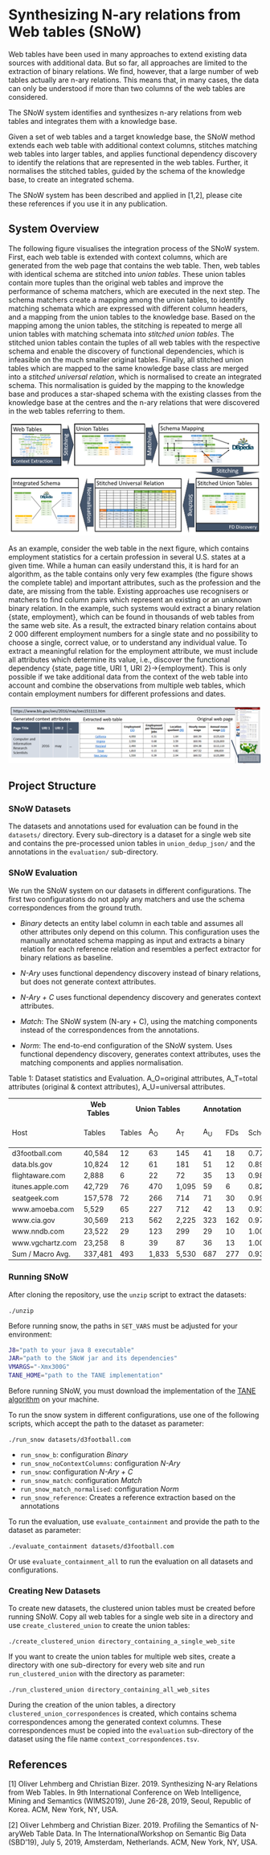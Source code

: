 # **S**ynthesizing **N**-ary relations fr**o**m **W**eb tables (SNoW)

Web tables have been used in many approaches to extend existing data sources with additional data. 
But so far, all approaches are limited to the extraction of binary relations. 
We find, however, that a large number of web tables actually are n-ary relations. 
This means that, in many cases, the data can only be understood if more than two columns of the web tables are considered.

The SNoW system identifies and synthesizes n-ary relations from web tables and integrates them with a knowledge base.

Given a set of web tables and a target knowledge base, the SNoW method extends each web table with additional context columns, stitches matching web tables into larger tables, and applies functional dependency discovery to identify the relations that are represented in the web tables. Further, it normalises the stitched tables, guided by the schema of the knowledge base, to create an integrated schema.

The SNoW system has been described and applied in [1,2], please cite these references if you use it in any publication.

## System Overview

The following figure visualises the integration process of the SNoW system.
First, each web table is extended with context columns, which are generated from the web page that contains the web table. Then, web tables with identical schema are stitched into *union tables*.
These union tables contain more tuples than the original web tables and improve the performance of schema matchers, which are executed in the next step. 
The schema matchers create a mapping among the union tables, to identify matching schemata which are expressed with different column headers, and a mapping from the union tables to the knowledge base. 
Based on the mapping among the union tables, the stitching is repeated to merge all union tables
with matching schemata into *stitched union tables*. 
The stitched union tables contain the tuples of all web tables with the respective schema and enable the discovery of functional dependencies, which is infeasible on the much smaller original tables. 
Finally, all stitched union tables which are mapped to the same knowledge base class are merged into a *stitched universal relation*, which is normalised to create an integrated schema. 
This normalisation is guided by the mapping to the knowledge base and produces a star-shaped schema with the existing classes from the knowledge base at the centres and the n-ary relations that were discovered in the web tables referring to them.

![SNoW Process Overview](/img/overview.PNG)

As an example, consider the web table in the next figure, which contains employment statistics for a certain profession in several U.S. states at a given time. 
While a human can easily understand this, it is hard for an algorithm, as the table contains only very few examples (the figure shows the complete table) and important attributes, such as the profession and the date, are missing from the table.
Existing approaches use recognisers or matchers to find column pairs which represent an existing or an unknown binary relation. 
In the example, such systems would extract a binary relation {state, employment}, which can be found in thousands of web tables from the same web site. 
As a result, the extracted binary relation contains about 2 000 different employment numbers for a single state and no possibility to choose a single, correct value, or to understand any individual value. 
To extract a meaningful relation for the employment attribute, we must include all attributes which determine its value, i.e., discover the functional dependency {state, page title, URI 1, URI 2}&rarr;{employment}. 
This is only possible if we take additional data from the context of the web table into account and combine the observations from multiple web tables, which contain employment numbers for  different professions and dates.

![Example Web Table](/img/example_table.PNG)

## Project Structure

### SNoW Datasets

The datasets and annotations used for evaluation can be found in the `datasets/` directory.
Every sub-directory is a dataset for a single web site and contains the pre-processed union tables in `union_dedup_json/` and the annotations in the `evaluation/` sub-directory.

### SNoW Evaluation

We run the SNoW system on our datasets in different configurations.
The first two configurations do not apply any matchers and use the schema correspondences from the ground truth.

- *Binary* detects an entity label column in each table and assumes all other attributes only depend on this column. 
This configuration uses the manually annotated schema mapping as input and extracts a binary relation for each reference relation and resembles a perfect extractor for binary relations as baseline.

- *N-Ary* uses functional dependency discovery instead of binary relations, but does not generate context attributes.

- *N-Ary + C*  uses functional dependency discovery and generates context attributes.

- *Match*: The SNoW system (N-ary + C), using the matching components instead of the correspondences from the annotations.

- *Norm*: The end-to-end configuration of the SNoW system. Uses functional dependency discovery, generates context attributes, uses the matching components and applies normalisation.

Table 1: Dataset statistics and Evaluation. A_O=original attributes, A_T=total attributes (original \& context attributes), A_U=universal attributes.

<table>
<thead><tr><th></th><th>Web Tables</th><th colspan="3">Union Tables</th><th colspan="2">Annotation</th><th colspan="6">Experiments - F1-measure</th></tr>
 <tr><td>Host</td><td>Tables</td><td>Tables</td><td>A<sub>O</sub></td><td>A<sub>T</sub></td><td>A<sub>U</sub></td><td>FDs</td><td>Schema</td><td>Binary</td><td>N-Ary</td><td>N-ary +C</td><td>Match</td><td>Norm</td></tr></thead><tbody>
 <tr><td>d3football.com</td><td> 40,584   </td><td> 12   </td><td> 63   </td><td> 145   </td><td>41</td><td>18</td><td>0.779</td><td>0.495</td><td>0.480</td><td>0.851</td><td>0.765</td><td>0.765</td></tr>
 <tr><td>data.bls.gov</td><td> 10,824   </td><td> 12   </td><td> 61   </td><td> 181   </td><td>51</td><td>12</td><td>0.895</td><td>0.415</td><td>0.485</td><td>0.984</td><td>0.900</td><td>0.900</td></tr>
 <tr><td>flightaware.com</td><td> 2,888   </td><td> 6   </td><td> 22   </td><td> 72   </td><td>35</td><td>13</td><td>0.982</td><td>0.459</td><td>0.405</td><td>1.000</td><td>0.942</td><td>0.733</td></tr>
 <tr><td>itunes.apple.com</td><td> 42,729   </td><td> 76   </td><td> 470   </td><td> 1,095   </td><td>59</td><td>6</td><td>0.827</td><td>0.680</td><td>0.674</td><td>0.953</td><td>0.809</td><td>0.763</td></tr>
 <tr><td>seatgeek.com</td><td> 157,578   </td><td> 72   </td><td> 266   </td><td> 714   </td><td>71</td><td>30</td><td>0.999</td><td>0.988</td><td>0.992</td><td>0.984</td><td>0.962</td><td>0.962</td></tr>
 <tr><td>www.amoeba.com</td><td> 5,529   </td><td> 65   </td><td> 227   </td><td> 712   </td><td>42</td><td>13</td><td>0.933</td><td>0.812</td><td>0.394</td><td>0.907</td><td>0.885</td><td>0.885</td></tr>
 <tr><td>www.cia.gov</td><td> 30,569   </td><td> 213   </td><td> 562   </td><td> 2,225   </td><td>323</td><td>162</td><td>0.976</td><td>0.858</td><td>0.836</td><td>0.821</td><td>0.660</td><td>0.635</td></tr>
 <tr><td>www.nndb.com</td><td> 23,522   </td><td> 29   </td><td> 123   </td><td> 299   </td><td>29</td><td>10</td><td>1.000</td><td>1.000</td><td>1.000</td><td>1.000</td><td>0.999</td><td>0.999</td></tr>
 <tr><td>www.vgchartz.com</td><td> 23,258   </td><td> 8   </td><td> 39   </td><td> 87   </td><td>36</td><td>13</td><td>1.000</td><td>0.448</td><td>0.253</td><td>1.000</td><td>1.000</td><td>1.000</td></tr>
 <tr><td>Sum / Macro Avg.</td><td> 337,481   </td><td> 493   </td><td> 1,833   </td><td> 5,530   </td><td>687</td><td>277</td><td>0.932</td><td>0.684</td><td>0.613</td><td>0.944</td><td>0.880</td><td>0.849</td></tr>
</tbody></table>

### Running SNoW

After cloning the repository, use the `unzip` script to extract the datasets:

`./unzip`

Before running snow, the paths in `SET_VARS` must be adjusted for your environment:

```bash
J8="path to your java 8 executable"
JAR="path to the SNoW jar and its dependencies"
VMARGS="-Xmx300G"
TANE_HOME="path to the TANE implementation"
```

Before running SNoW, you must download the implementation of the [TANE algorithm](https://www.cs.helsinki.fi/research/fdk/datamining/tane/) on your machine.

To run the snow system in different configurations, use one of the following scripts, which accept the path to the dataset as parameter:

`./run_snow datasets/d3football.com`

- `run_snow_b`: configuration *Binary*
- `run_snow_noContextColumns`: configuration *N-Ary*
- `run_snow`: configuration *N-Ary + C*
- `run_snow_match`: configuration *Match*
- `run_snow_match_normalised`: configuration *Norm*
- `run_snow_reference`: Creates a reference extraction based on the annotations

To run the evaluation, use `evaluate_containment` and provide the path to the dataset as parameter:

`./evaluate_containment datasets/d3football.com`

Or use `evaluate_containment_all` to run the evaluation on all datasets and configurations.

### Creating New Datasets

To create new datasets, the clustered union tables must be created before running SNoW. Copy all web tables for a single web site in a directory and use `create_clustered_union` to create the union tables:

`./create_clustered_union directory_containing_a_single_web_site`

If you want to create the union tables for multiple web sites, create a directory with one sub-directory for every web site and run `run_clustered_union` with the directory as parameter:

`./run_clustered_union directory_containing_all_web_sites`

During the creation of the union tables, a directory `clustered_union_correspondences` is created, which contains schema correspondences among the generated context columns. These correspondences must be copied into the `evaluation` sub-directory of the dataset using the file name `context_correspondences.tsv`.

## References

[1] Oliver Lehmberg and Christian Bizer. 2019. Synthesizing N-ary Relations from Web Tables. In 9th International Conference on Web Intelligence, Mining and Semantics (WIMS2019), June 26-28, 2019, Seoul, Republic of Korea. ACM, New York, NY, USA.

[2] Oliver Lehmberg and Christian Bizer. 2019. Profiling the Semantics of N-aryWeb Table Data. In The InternationalWorkshop on Semantic Big Data (SBD’19), July 5, 2019, Amsterdam, Netherlands. ACM, New York, NY, USA.

